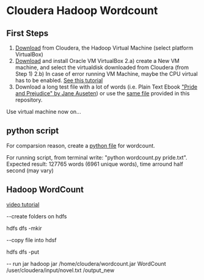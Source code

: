 # Cloudera Hadoop Wordcount

## First Steps ##
1. [Download](https://www.cloudera.com/downloads/quickstart_vms.html) from Cloudera, the Hadoop Virtual Machine (select platform VirtualBox)
2. [Download](https://www.virtualbox.org/wiki/Downloads) and install Oracle VM VirtualBox
2.a) create a New VM machine, and select the virtualdisk downloaded from Cloudera (from Step 1)
2.b) In case of error running VM Machine, maybe the CPU virtual has to be enabled. [See this tutorial](https://helpdeskgeek.com/how-to/enable-virtualization-in-the-bios/)
3. Download a long test file with a lot of words (i.e. Plain Text Ebook ["Pride and Prejudice" by Jane Auseten](http://www.gutenberg.org/ebooks/1342)) or use the [same file](pride.txt) provided in this repository.

Use virtual machine now on...

## python script ##
For comparsion reason, create a [python file](wordcount.py) for wordcount.

For running script, from terminal write: "python wordcount.py pride.txt". Expected result: 127765 words (6961 unique words), time arround half second (may vary)

## Hadoop WordCount ##
[video tutorial](https://www.youtube.com/watch?v=kF-63_2e1Kk)


--create folders on hdfs

hdfs dfs -mkir <folderpath>

  
--copy file into hdsf

hdfs dfs -put <filesystempath> <hdfs path>
  
-- run jar
hadoop jar /home/cloudera/wordcount.jar WordCount /user/cloudera/input/novel.txt /output_new
